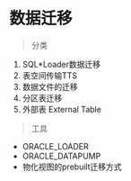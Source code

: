 # 数据迁移

> 分类

1. SQL*Loader数据迁移
2. 表空间传输TTS
3. 数据文件的迁移
4. 分区表迁移
5. 外部表 External Table

> 工具

- ORACLE_LOADER
- ORACLE_DATAPUMP
- 物化视图的prebuilt迁移方式